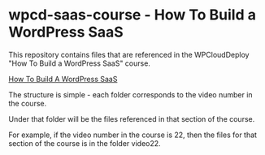 # wpcd-saas-course - How To Build a WordPress SaaS

This repository contains files that are referenced in the WPCloudDeploy "How To Build a WordPress SaaS" course.

[How To Build A WordPress SaaS](https://wpclouddeploy.com/how-to-build-a-wordpress-saas-video-course-free/)

The structure is simple - each folder corresponds to the video number in the course.

Under that folder will be the files referenced in that section of the course.

For example, if the video number in the course is 22, then the files for that section of the course is in the folder video22.

